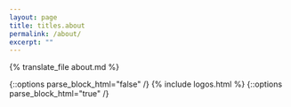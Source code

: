 ```yaml
---
layout: page
title: titles.about
permalink: /about/
excerpt: ""
---
```


{% translate_file about.md %}

{::options parse_block_html="false" /}
{% include logos.html %}
{::options parse_block_html="true" /}
